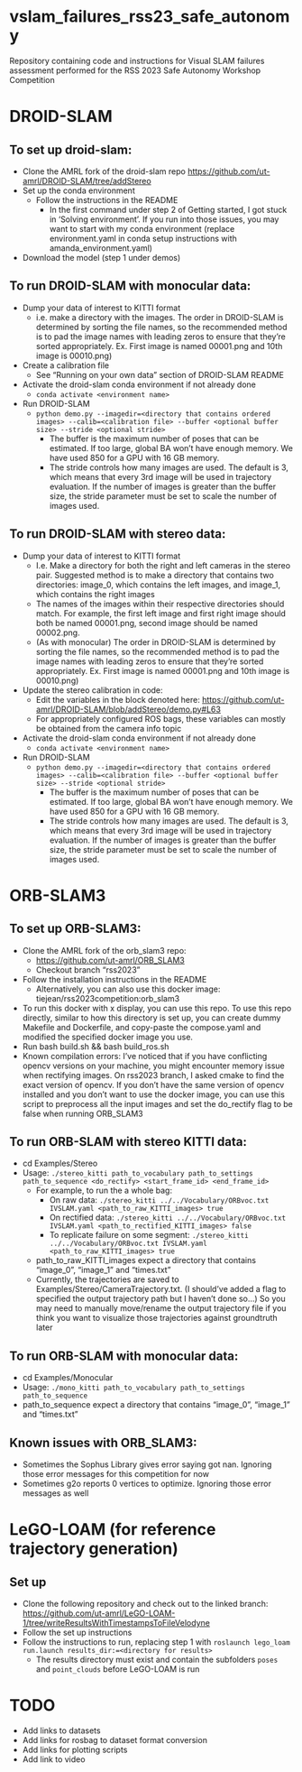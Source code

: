 # vslam_failures_rss23_safe_autonomy
Repository containing code and instructions for Visual SLAM failures assessment performed for the RSS 2023 Safe Autonomy Workshop Competition

# DROID-SLAM
## To set up droid-slam:
- Clone the AMRL fork of the droid-slam repo
https://github.com/ut-amrl/DROID-SLAM/tree/addStereo
- Set up the conda environment
  - Follow the instructions in the README
    - In the first command under step 2 of Getting started, I got stuck in ‘Solving environment’. If you run into those issues, you may want to start with my conda environment (replace environment.yaml in conda setup instructions with amanda_environment.yaml)
- Download the model (step 1 under demos)

## To run DROID-SLAM with monocular data:
- Dump your data of interest to KITTI format
  - i.e. make a directory with the images. The order in DROID-SLAM is determined by sorting the file names, so the recommended method is to pad the image names with leading zeros to ensure that they’re sorted appropriately. Ex. First image is named 00001.png and 10th image is 00010.png)
- Create a calibration file
  - See “Running on your own data” section of DROID-SLAM README
- Activate the droid-slam conda environment if not already done
  - `conda activate <environment name>`
- Run DROID-SLAM
  - `python demo.py --imagedir=<directory that contains ordered images> --calib=<calibration file> --buffer <optional buffer size> --stride <optional stride>`
    -  The buffer is the maximum number of poses that can be estimated. If too large, global BA won’t have enough memory. We have used 850 for a GPU with 16 GB memory.
    -  The stride controls how many images are used. The default is 3, which means that every 3rd image will be used in trajectory evaluation. If the number of images is greater than the buffer size, the stride parameter must be set to scale the number of images used. 

## To run DROID-SLAM with stereo data:
- Dump your data of interest to KITTI format
  - I.e. Make a directory for both the right and left cameras in the stereo pair. Suggested method is to make a directory that contains two directories: image_0, which contains the left images, and image_1, which contains the right images
  - The names of the images within their respective directories should match. For example, the first left image and first right image should both be named 00001.png, second image should be named 00002.png.
  - (As with monocular) The order in DROID-SLAM is determined by sorting the file names, so the recommended method is to pad the image names with leading zeros to ensure that they’re sorted appropriately. Ex. First image is named 00001.png and 10th image is 00010.png)
- Update the stereo calibration in code:
  - Edit the variables in the block denoted here: https://github.com/ut-amrl/DROID-SLAM/blob/addStereo/demo.py#L63 
  - For appropriately configured ROS bags, these variables can mostly be obtained from the camera info topic
- Activate the droid-slam conda environment if not already done
  - `conda activate <environment name>`
- Run DROID-SLAM
  - `python demo.py --imagedir=<directory that contains ordered images> --calib=<calibration file> --buffer <optional buffer size> --stride <optional stride>`
    -  The buffer is the maximum number of poses that can be estimated. If too large, global BA won’t have enough memory. We have used 850 for a GPU with 16 GB memory.
    -  The stride controls how many images are used. The default is 3, which means that every 3rd image will be used in trajectory evaluation. If the number of images is greater than the buffer size, the stride parameter must be set to scale the number of images used. 


# ORB-SLAM3 
## To set up ORB-SLAM3:
- Clone the AMRL fork of the orb_slam3 repo: 
  - https://github.com/ut-amrl/ORB_SLAM3
  - Checkout branch “rss2023”
- Follow the installation instructions in the README
  - Alternatively, you can also use this docker image: tiejean/rss2023competition:orb_slam3
- To run this docker with x display, you can use this repo. To use this repo directly, similar to how this directory is set up, you can create dummy Makefile and Dockerfile, and copy-paste the compose.yaml and modified the specified docker image you use.
- Run bash build.sh && bash build_ros.sh
- Known compilation errors: I’ve noticed that if you have conflicting opencv versions on your machine, you might encounter memory issue when rectifying images. On rss2023 branch, I asked cmake to find the exact version of opencv. If you don’t have the same version of opencv installed and you don’t want to use the docker image, you can use this script to preprocess all the input images and set the do_rectify flag to be false when running ORB_SLAM3

## To run ORB-SLAM with stereo KITTI data:
- cd Examples/Stereo
- Usage: `./stereo_kitti path_to_vocabulary path_to_settings path_to_sequence <do_rectify> <start_frame_id> <end_frame_id>`
  - For example, to run the a whole bag:
    - On raw data: `./stereo_kitti ../../Vocabulary/ORBvoc.txt IVSLAM.yaml <path_to_raw_KITTI_images> true`
    - On rectified data: `./stereo_kitti ../../Vocabulary/ORBvoc.txt IVSLAM.yaml <path_to_rectified_KITTI_images> false`
    - To replicate failure on some segment: `./stereo_kitti ../../Vocabulary/ORBvoc.txt IVSLAM.yaml <path_to_raw_KITTI_images> true`
  - path_to_raw_KITTI_images expect a directory that contains “image_0”, “image_1” and “times.txt”
  - Currently, the trajectories are saved to Examples/Stereo/CameraTrajectory.txt. (I should’ve added a flag to specified the output trajectory path but I haven’t done so…) So you may need to manually move/rename the output trajectory file if you think you want to visualize those trajectories against groundtruth later

## To run ORB-SLAM with monocular data:
 - cd Examples/Monocular
 - Usage: `./mono_kitti path_to_vocabulary path_to_settings path_to_sequence`
- path_to_sequence expect a directory that contains “image_0”, “image_1” and “times.txt”

## Known issues with ORB_SLAM3:
 - Sometimes the Sophus Library gives error saying got nan. Ignoring those error messages for this competition for now
 - Sometimes g2o reports 0 vertices to optimize. Ignoring those error messages as well

# LeGO-LOAM (for reference trajectory generation)
## Set up
- Clone the following repository and check out to the linked branch: https://github.com/ut-amrl/LeGO-LOAM-1/tree/writeResultsWithTimestampsToFileVelodyne
- Follow the set up instructions
- Follow the instructions to run, replacing step 1 with `roslaunch lego_loam run.launch results_dir:=<directory for results>`
  - The results directory must exist and contain the subfolders `poses` and `point_clouds` before LeGO-LOAM is run

# TODO
- Add links to datasets
- Add links for rosbag to dataset format conversion
- Add links for plotting scripts
- Add link to video
